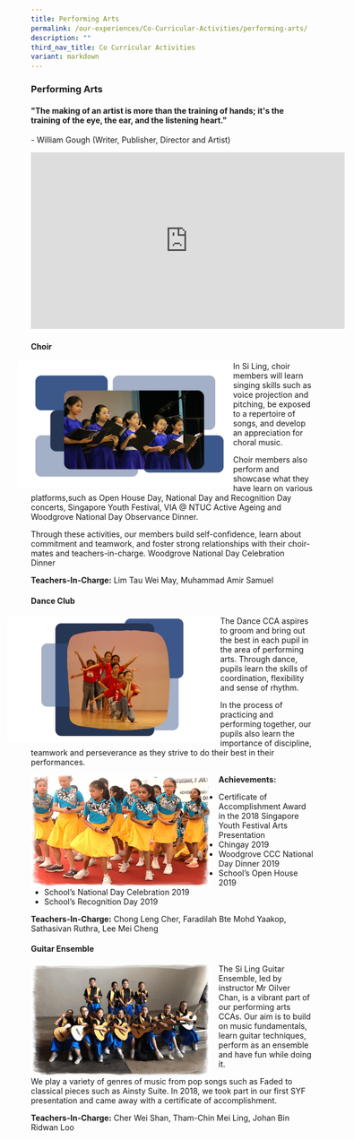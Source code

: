 ```yaml
---
title: Performing Arts
permalink: /our-experiences/Co-Curricular-Activities/performing-arts/
description: ""
third_nav_title: Co Curricular Activities
variant: markdown
---
```

### Performing Arts

#### "The making of an artist is more than the training of hands;&nbsp;it's the training of the eye, the ear, and the listening heart."

\- William Gough (Writer, Publisher, Director and Artist)

<iframe width="560" height="315" src="https://www.youtube.com/embed/ST3UG2o1fgY" title="YouTube video player" frameborder="0" allow="accelerometer; autoplay; clipboard-write; encrypted-media; gyroscope; picture-in-picture" allowfullscreen=""></iframe>

#### Choir

<img src="/images/Choir_.png" style="width:400px;margin-right:-15px;margin-left:-24px" align="left"> 

In Si Ling, choir members will learn singing skills such as voice projection and pitching, be exposed to a repertoire of songs, and develop an appreciation for choral music. 

Choir members also perform and showcase what they have learn on various platforms,such as Open House Day, National Day and Recognition Day concerts, Singapore Youth Festival, VIA @ NTUC Active Ageing and Woodgrove National Day Observance Dinner.&nbsp;

Through these activities, our members build self-confidence, learn about commitment and teamwork, and foster strong relationships with their choir-mates and teachers-in-charge.&nbsp;Woodgrove National Day Celebration Dinner&nbsp;

  

**Teachers-In-Charge:**&nbsp;Lim Tau Wei May, Muhammad Amir Samuel

#### Dance Club

<img src="/images/Dance.png" style="width:400px;margin-right:-20px;margin-left:-42px" align="left"> 

The Dance CCA aspires to groom and bring out the best in each pupil in the area of performing arts. Through dance, pupils learn the skills of coordination, flexibility and sense of rhythm.&nbsp;  

In the process of practicing and performing together, our pupils also learn the importance of discipline, teamwork and perseverance as they strive to do their best in their performances.

<img src="/images/cca4.png" style="width:320px;height:200px;margin-right:15px;" align="left"> 

**Achievements:**

*   Certificate of Accomplishment Award in the 2018 Singapore Youth Festival Arts Presentation&nbsp;
*   Chingay 2019
*   Woodgrove CCC National Day Dinner 2019
*   School’s Open House 2019
*   School’s National Day Celebration 2019
*   School’s Recognition Day 2019

**Teachers-In-Charge:**&nbsp;Chong Leng Cher, Faradilah Bte Mohd Yaakop, Sathasivan Ruthra, Lee Mei Cheng

#### Guitar Ensemble

<img src="/images/cca5.png" style="width:320px;height:200px;margin-right:15px;" align="left">
The Si Ling Guitar Ensemble, led by instructor Mr Oilver Chan, is a vibrant part of our performing arts CCAs.&nbsp;Our aim is to build on music fundamentals, learn guitar techniques, perform as an ensemble and have fun while doing it.&nbsp;

We play a variety of genres of music from pop songs such as Faded to classical pieces such as Ainsty Suite. In 2018, we took part in our first SYF presentation and came away with a certificate of accomplishment.

**Teachers-In-Charge:**&nbsp;Cher Wei Shan, Tham-Chin Mei Ling, Johan Bin Ridwan Loo